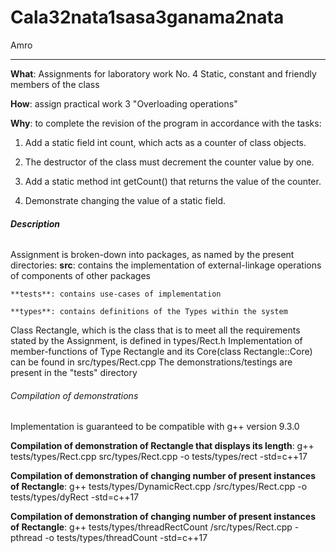 # Cala32nata1sasa3ganama2nata
Amro
****
 
**What**: Assignments for laboratory work No. 4 Static, constant and friendly members of the class

**How**: assign practical work 3 "Overloading operations"

**Why**: to complete the revision of the program in accordance with the tasks:
1. Add a static field int count, which acts as a counter of class objects.  

2. The destructor of the class must decrement the counter value by one.

3. Add a static method int getCount() that returns the value of the counter.  

4. Demonstrate changing the value of a static field.

###### **Description**
Assignment is broken-down into packages, as named by the present directories:
    **src**: contains the implementation of external-linkage operations of components of other packages

    **tests**: contains use-cases of implementation

    **types**: contains definitions of the Types within the system

Class Rectangle, which is the class that is to meet all the requirements stated by the Assignment, is defined in types/Rect.h
Implementation of member-functions of Type Rectangle and its Core(class Rectangle::Core) can be found in src/types/Rect.cpp
The demonstrations/testings are present in the "tests" directory

###### Compilation of demonstrations
Implementation is guaranteed to be compatible with g++ version 9.3.0

**Compilation of demonstration of Rectangle that displays its length**:
    g++ tests/types/Rect.cpp src/types/Rect.cpp -o tests/types/rect -std=c++17

**Compilation of demonstration of changing number of present instances of Rectangle**:
    g++ tests/types/DynamicRect.cpp /src/types/Rect.cpp -o tests/types/dyRect -std=c++17

**Compilation of demonstration of changing number of present instances of Rectangle**:
    g++ tests/types/threadRectCount /src/types/Rect.cpp -pthread -o tests/types/threadCount -std=c++17